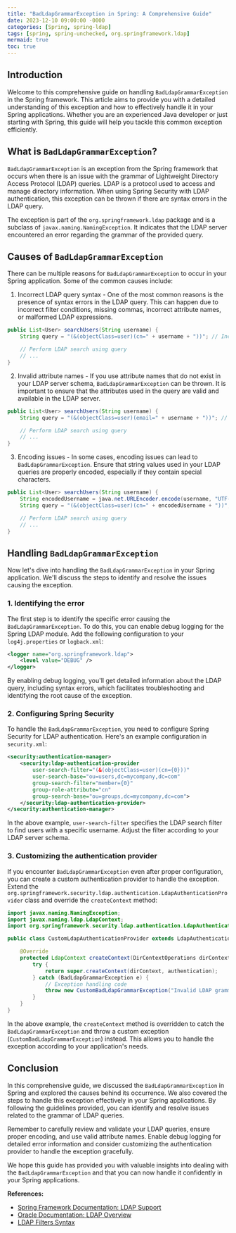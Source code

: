 ```yaml
---
title: "BadLdapGrammarException in Spring: A Comprehensive Guide"
date: 2023-12-10 09:00:00 -0000
categories: [Spring, spring-ldap]
tags: [spring, spring-unchecked, org.springframework.ldap]
mermaid: true
toc: true
---
```


## Introduction

Welcome to this comprehensive guide on handling `BadLdapGrammarException` in the Spring framework. This article aims to provide you with a detailed understanding of this exception and how to effectively handle it in your Spring applications. Whether you are an experienced Java developer or just starting with Spring, this guide will help you tackle this common exception efficiently.

## What is `BadLdapGrammarException`?

`BadLdapGrammarException` is an exception from the Spring framework that occurs when there is an issue with the grammar of Lightweight Directory Access Protocol (LDAP) queries. LDAP is a protocol used to access and manage directory information. When using Spring Security with LDAP authentication, this exception can be thrown if there are syntax errors in the LDAP query.

The exception is part of the `org.springframework.ldap` package and is a subclass of `javax.naming.NamingException`. It indicates that the LDAP server encountered an error regarding the grammar of the provided query.


## Causes of `BadLdapGrammarException`

There can be multiple reasons for `BadLdapGrammarException` to occur in your Spring application. Some of the common causes include:

1. Incorrect LDAP query syntax - One of the most common reasons is the presence of syntax errors in the LDAP query. This can happen due to incorrect filter conditions, missing commas, incorrect attribute names, or malformed LDAP expressions.

```java
public List<User> searchUsers(String username) {
    String query = "(&(objectClass=user)(cn=" + username + "))"; // Incorrect query

    // Perform LDAP search using query
    // ...
}
```

2. Invalid attribute names - If you use attribute names that do not exist in your LDAP server schema, `BadLdapGrammarException` can be thrown. It is important to ensure that the attributes used in the query are valid and available in the LDAP server.

```java
public List<User> searchUsers(String username) {
    String query = "(&(objectClass=user)(email=" + username + "))"; // Invalid attribute

    // Perform LDAP search using query
    // ...
}
```

3. Encoding issues - In some cases, encoding issues can lead to `BadLdapGrammarException`. Ensure that string values used in your LDAP queries are properly encoded, especially if they contain special characters.

```java
public List<User> searchUsers(String username) {
    String encodedUsername = java.net.URLEncoder.encode(username, "UTF-8");
    String query = "(&(objectClass=user)(cn=" + encodedUsername + "))";

    // Perform LDAP search using query
    // ...
}
```

## Handling `BadLdapGrammarException`

Now let's dive into handling the `BadLdapGrammarException` in your Spring application. We'll discuss the steps to identify and resolve the issues causing the exception.

### 1. Identifying the error

The first step is to identify the specific error causing the `BadLdapGrammarException`. To do this, you can enable debug logging for the Spring LDAP module. Add the following configuration to your `log4j.properties` or `logback.xml`:

```xml
<logger name="org.springframework.ldap">
    <level value="DEBUG" />
</logger>
```

By enabling debug logging, you'll get detailed information about the LDAP query, including syntax errors, which facilitates troubleshooting and identifying the root cause of the exception.

### 2. Configuring Spring Security

To handle the `BadLdapGrammarException`, you need to configure Spring Security for LDAP authentication. Here's an example configuration in `security.xml`:

```xml
<security:authentication-manager>
    <security:ldap-authentication-provider
        user-search-filter="(&(objectClass=user)(cn={0}))"
        user-search-base="ou=users,dc=mycompany,dc=com"
        group-search-filter="member={0}"
        group-role-attribute="cn"
        group-search-base="ou=groups,dc=mycompany,dc=com">
    </security:ldap-authentication-provider>
</security:authentication-manager>
```

In the above example, `user-search-filter` specifies the LDAP search filter to find users with a specific username. Adjust the filter according to your LDAP server schema.

### 3. Customizing the authentication provider

If you encounter `BadLdapGrammarException` even after proper configuration, you can create a custom authentication provider to handle the exception. Extend the `org.springframework.security.ldap.authentication.LdapAuthenticationProvider` class and override the `createContext` method:

```java
import javax.naming.NamingException;
import javax.naming.ldap.LdapContext;
import org.springframework.security.ldap.authentication.LdapAuthenticationProvider;

public class CustomLdapAuthenticationProvider extends LdapAuthenticationProvider {

    @Override
    protected LdapContext createContext(DirContextOperations dirContext, boolean authentication) throws NamingException {
        try {
            return super.createContext(dirContext, authentication);
        } catch (BadLdapGrammarException e) {
            // Exception handling code
            throw new CustomBadLdapGrammarException("Invalid LDAP grammar", e);
        }
    }
}
```

In the above example, the `createContext` method is overridden to catch the `BadLdapGrammarException` and throw a custom exception (`CustomBadLdapGrammarException`) instead. This allows you to handle the exception according to your application's needs.


## Conclusion

In this comprehensive guide, we discussed the `BadLdapGrammarException` in Spring and explored the causes behind its occurrence. We also covered the steps to handle this exception effectively in your Spring applications. By following the guidelines provided, you can identify and resolve issues related to the grammar of LDAP queries.

Remember to carefully review and validate your LDAP queries, ensure proper encoding, and use valid attribute names. Enable debug logging for detailed error information and consider customizing the authentication provider to handle the exception gracefully.

We hope this guide has provided you with valuable insights into dealing with the `BadLdapGrammarException` and that you can now handle it confidently in your Spring applications.

**References:**
- [Spring Framework Documentation: LDAP Support](https://docs.spring.io/spring-framework/docs/current/reference/html/integration.html#ldap)
- [Oracle Documentation: LDAP Overview](https://docs.oracle.com/en/database/oracle/oracle-database/21/adfns/ldap-overview.html)
- [LDAP Filters Syntax](https://ldapwiki.com/wiki/LdapFilter)
